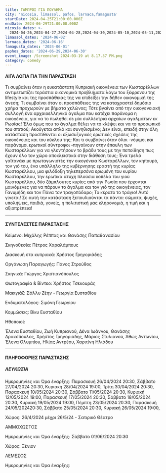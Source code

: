 ```yaml
---
title: ΓΑΜΠΡΟΙ ΓΙΑ ΠΟΥΛΗΜΑ
city: 'nicosia, limassol, pafos, larnaca,famagusta'
startDate: 2024-04-25T21:00:00.000Z
endDate: 2024-06-29T21:00:00.000Z
nicosia_dates: >-
  2024-04-26,2024-04-27,2024-04-28,2024-04-30,2024-05-10,2024-05-11,2024-05-12,2024-05-17,2024-05-18,2024-05-19,2024-05-23,2024-05-24,2024-05-25,2024-05-26,2024-06-22,2024-06-23,
limassol_dates: '2024-06-02'
larnaca_dates: '2024-06-16'
famagusta_dates: '2024-06-01'
paphos_dates: '2024-06-29,2024-06-30'
event_image: /Screenshot 2024-03-19 at 8.17.37 PM.png
category: comedy
---
```


#### ΛΙΓΑ ΛΟΓΙΑ ΓΙΑ ΤΗΝ ΠΑΡΑΣΤΑΣΗ

Τι συμβαίνει όταν η ευκατάστατη Κυπριακή οικογένεια των Κωσταρέλλων αντιμετωπίζει τεράστια οικονομικά προβλήματα λόγω του ξέφρενου της lifestyle και της προσπάθειας της να επιδείξει την δήθεν οικονομική της άνεση; Τι συμβαίνει όταν οι προσπάθειες της να καταχραστεί δημόσιο χρήμα προχωρούν με βήματα χελώνας; Τότε βγαίνει από την οικογενειακή συλλογή ένα αρχαιοελληνικό άγαλμα που κατέχει παράνομα η οικογένεια, για να το πωληθεί σε μία συλλέκτρια αρχαίων αγαλμάτων εκ Ρωσίας! Έλα όμως που το άγαλμα θέλει να το κλέψει και να το προσωπικό του σπιτιού; Ακούγεται απλό και συνηθισμένο; Δεν είναι, επειδή στην όλη κατάσταση προστίθενται οι εξωσυζυγικές ερωτικές σχέσεις της οικογένειας και του κύκλου της; Και τι συμβαίνει όταν όλοι -νόμιμοι και παράνομοι ερωτικοί σύντροφοι -πηγαίνουν στην έπαυλη των Κωσταρέλλων για να γλεντήσουν το βράδυ τους με την πεποίθηση πως έχουν όλο τον χώρο αποκλειστικά στην διάθεση τους; Ένα τρελό γαϊτανάκι με πρωταγωνιστές την οικογένεια Κωσταρέλλων, τον κηπουρό, τον γιό του, ένα υπάλληλο της κυβέρνησης εραστή της κυρίας Κωσταρέλλου, μια φιλόδοξη τηλεπερσόνα ερωμένη του κυρίου Κωσταρέλλου, την ερωτικά άτυχη πλούσια κοπέλα του γιού Κωσταρέλλου, δύο ζάμπλουτες κυρίες από την Ρωσία που έρχονται μαινόμενες για να πάρουν το άγαλμα και τον γιό της οικογένειας, τον Γανυμήδη και τον Πάνα τον τραγοπόδαρο; Το κέρατο το τράγιο! Αυτό γίνεται! Σε αυτή την κατάσταση ξεπουλιούνται τα πάντα: σώματα, ψυχές, υπολήψεις, παιδιά, γονείς, η πολιτιστική μας κληρονομιά, η τιμή και η αξιοπρέπεια!

***

#### ΣΥΝΤΕΛΕΣΤΕΣ ΠΑΡΑΣΤΑΣΗΣ

Κείμενο: Μιχάλης Ρέππας και Θανάσης Παπαθανασίου

Σκηνοθεσία: Πέτρος Χαραλάμπους

Διασκευή στα κυπριακά: Χρήστος Γρηγοριάδης

Οργάνωση Παραγωγής: Πάνος Στρούθος

Σκηνικά: Γιώργος Χριστιανόπουλος

Φωτογραφία & Βίντεο: Χρήστος Τσεκουράς

Μακιγιάζ: Σάλλυ Ζέην - Γεωργία Ευσταθίου

Ενδυματολόγος: Σιμόνη Γεωργίου

Κομμώσεις: Βίκυ Ευσταθίου

Ηθοποιοί:

Έλενα Ευσταθίου, Ζωή Κυπριανού, Δένα Ιωάννου, Θανάσης Δρακόπουλος, Χρήστος Γρηγοριάδης, Μάριος Στυλιανού, Άθως Αντωνίου, Έλενα Ολυμπίου, Ηλίας Αντρέου, Χαριτίνη Ηλιάδου

***

#### ΠΛΗΡΟΦΟΡΙΕΣ ΠΑΡΑΣΤΑΣΗΣ

##### ΛΕΥΚΩΣΙΑ

Ημερομηνίες και Ώρα έναρξης: Παρασκευή 26/04/2024 20:30, Σάββατο 27/04/2024 20:30, Κυριακή 28/04/2024 19:00, Τρίτη 30/04/2024 20:30, Παρασκευή 10/05/2024 20:30, Σάββατο 11/05/2024 20:30, Κυριακή 12/05/2024 19:00, Παρασκευή 17/05/2024 20:30, Σάββατο 18/05/2024 20:30, Κυριακή 19/05/2024 19:00, Πέμπτη	23/05/2024	20:30, Παρασκευή 24/05/202420:30, Σάββατο 25/05/2024 20:30, Κυριακή 26/05/2024 19:00,

Χώρος: 26/4/2024 μέχρι 26/5/24 - Σατιρικό Θέατρο

ΑΜΜΟΧΩΣΤΟΣ

Ημερομηνίες και Ώρα έναρξης: Σάββατο 01/06/2024 20:30

Χώρος: Ξένιον

ΛΕΜΕΣΟΣ

Ημερομηνίες και Ώρα έναρξης: 
